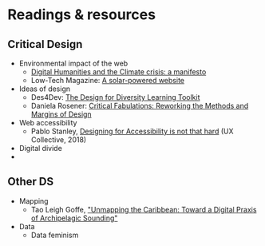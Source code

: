 # Readings & resources

## Critical Design

- Environmental impact of the web
  - [Digital Humanities and the Climate crisis: a manifesto](https://dhc-barnard.github.io/dhclimate/)
  - Low-Tech Magazine: [A solar-powered website](https://solar.lowtechmagazine.com/2018/09/how-to-build-a-lowtech-website/)
- Ideas of design
  - Des4Dev: [The Design for Diversity Learning Toolkit](https://des4div.library.northeastern.edu/)
  - Daniela Rosener: [Critical Fabulations: Reworking the Methods and Margins of Design](https://direct.mit.edu/books/book/3143/Critical-FabulationsReworking-the-Methods-and)
- Web accessibility
  - Pablo Stanley, [Designing for Accessibility is not that hard](https://uxdesign.cc/designing-for-accessibility-is-not-that-hard-c04cc4779d94) (UX Collective, 2018)
- Digital divide
- 
## Other DS

- Mapping
  - Tao Leigh Goffe, ["Unmapping the Caribbean: Toward a Digital Praxis of Archipelagic Sounding"](http://archipelagosjournal.org/issue05/goffe-unmapping.html)
- Data
  - Data feminism